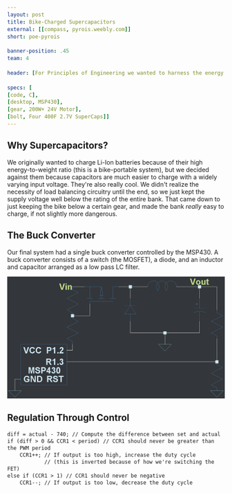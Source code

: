 ```yaml
---
layout: post
title: Bike-Charged Supercapacitors
external: [[compass, pyrois.weebly.com]]
short: poe-pyrois

banner-position: .45
team: 4

header: [For Principles of Engineering we wanted to harness the energy of a human pedaling a bike.,'And we wanted to be efficient about it, so we wanted to manage the power storage ourselves. We also wanted to charge USB devices from whatever energy storage unit we ended up using. None of us knew anything about what building this would involve, so it took us about a month to realize that we wanted to charge a bank of supercapacitors and build a 5V switching regulator.']

specs: [
[code, C],
[desktop, MSP430],
[gear, 200W+ 24V Motor],
[bolt, Four 400F 2.7V SuperCaps]]
---
```


## Why Supercapacitors?
We originally wanted to charge Li-Ion batteries because of their high energy-to-weight ratio (this is a bike-portable system), but we decided against them because capacitors are much easier to charge with a widely varying input voltage. They're also really cool. We didn't realize the necessity of load balancing circuitry until the end, so we just kept the supply voltage well below the rating of the entire bank. That came down to just keeping the bike below a certain gear, and made the bank _really_ easy to charge, if not slightly more dangerous.

## The Buck Converter
Our final system had a single buck converter controlled by the MSP430. A buck converter consists of a switch (the MOSFET), a diode, and an inductor and capacitor arranged as a low pass LC filter.

![The most interesting part of the system](/img/poe-pyrois/buck.png)

## Regulation Through Control
	diff = actual - 740; // Compute the difference between set and actual
	if (diff > 0 && CCR1 < period) // CCR1 should never be greater than the PWM period
		CCR1++;	// If output is too high, increase the duty cycle
		        // (this is inverted because of how we're switching the FET)
	else if (CCR1 > 1) // CCR1 should never be negative
		CCR1--; // If output is too low, decrease the duty cycle